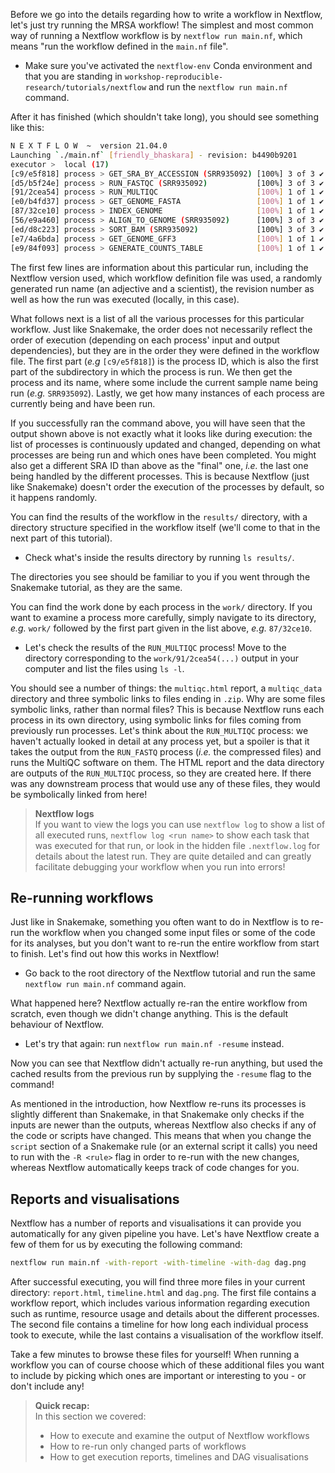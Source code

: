 Before we go into the details regarding how to write a workflow in Nextflow,
let's just try running the MRSA workflow! The simplest and most common way of
running a Nextflow workflow is by `nextflow run main.nf`, which means "run the
workflow defined in the `main.nf` file".

* Make sure you've activated the `nextflow-env` Conda environment and that you
  are standing in `workshop-reproducible-research/tutorials/nextflow` and run
  the `nextflow run main.nf` command.

After it has finished (which shouldn't take long), you should see something
like this:

```bash
N E X T F L O W  ~  version 21.04.0
Launching `./main.nf` [friendly_bhaskara] - revision: b4490b9201
executor >  local (17)
[c9/e5f818] process > GET_SRA_BY_ACCESSION (SRR935092) [100%] 3 of 3 ✔
[d5/b5f24e] process > RUN_FASTQC (SRR935092)           [100%] 3 of 3 ✔
[91/2cea54] process > RUN_MULTIQC                      [100%] 1 of 1 ✔
[e0/b4fd37] process > GET_GENOME_FASTA                 [100%] 1 of 1 ✔
[87/32ce10] process > INDEX_GENOME                     [100%] 1 of 1 ✔
[56/e9a460] process > ALIGN_TO_GENOME (SRR935092)      [100%] 3 of 3 ✔
[ed/d8c223] process > SORT_BAM (SRR935092)             [100%] 3 of 3 ✔
[e7/4a6bda] process > GET_GENOME_GFF3                  [100%] 1 of 1 ✔
[e9/84f093] process > GENERATE_COUNTS_TABLE            [100%] 1 of 1 ✔
```

The first few lines are information about this particular run, including the
Nextflow version used, which workflow definition file was used, a randomly
generated run name (an adjective and a scientist), the revision number as well
as how the run was executed (locally, in this case).

What follows next is a list of all the various processes for this particular
workflow. Just like Snakemake, the order does not necessarily reflect the order
of execution (depending on each process' input and output dependencies), but
they are in the order they were defined in the workflow file. The first part
(*e.g* `[c9/e5f818]`) is the process ID, which is also the first part of the
subdirectory in which the process is run. We then get the process and its name,
where some include the current sample name being run (*e.g.* `SRR935092`).
Lastly, we get how many instances of each process are currently being and have
been run.

If you successfully ran the command above, you will have seen that the output
shown above is not exactly what it looks like during execution: the list of
processes is continuously updated and changed, depending on what processes are
being run and which ones have been completed. You might also get a different SRA
ID than above as the "final" one, *i.e.* the last one being handled by the
different processes. This is because Nextflow (just like Snakemake) doesn't
order the execution of the processes by default, so it happens randomly.

You can find the results of the workflow in the `results/` directory, with a
directory structure specified in the workflow itself (we'll come to that in the
next part of this tutorial).

* Check what's inside the results directory by running `ls results/`.

The directories you see should be familiar to you if you went through the
Snakemake tutorial, as they are the same.

You can find the work done by each process in the `work/` directory. If you want
to examine a process more carefully, simply navigate to its directory, *e.g.*
`work/` followed by the first part given in the list above, *e.g.* `87/32ce10`.

* Let's check the results of the `RUN_MULTIQC` process! Move to the directory
  corresponding to the `work/91/2cea54(...)` output in your computer and list
  the files using `ls -l`.

You should see a number of things: the `multiqc.html` report, a `multiqc_data`
directory and three symbolic links to files ending in `.zip`. Why are some
files symbolic links, rather than normal files? This is because Nextflow runs
each process in its own directory, using symbolic links for files coming from
previously run processes. Let's think about the `RUN_MULTIQC` process: we
haven't actually looked in detail at any process yet, but a spoiler is that it
takes the output from the `RUN_FASTQ` process (*i.e.* the compressed files) and
runs the MultiQC software on them. The HTML report and the data directory are
outputs of the `RUN_MULTIQC` process, so they are created here. If there was
any downstream process that would use any of these files, they would be
symbolically linked from here!

> **Nextflow logs** <br>
> If you want to view the logs you can use  `nextflow log` to show a list of all
> executed runs, `nextflow log <run name>` to show each task that was executed
> for that run, or look in the hidden file `.nextflow.log` for details about the
> latest run. They are quite detailed and can greatly facilitate debugging your
> workflow when you run into errors!

## Re-running workflows

Just like in Snakemake, something you often want to do in Nextflow is to re-run
the workflow when you changed some input files or some of the code for its
analyses, but you don't want to re-run the entire workflow from start to finish.
Let's find out how this works in Nextflow!

* Go back to the root directory of the Nextflow tutorial and run the same
  `nextflow run main.nf` command again.

What happened here? Nextflow actually re-ran the entire workflow from scratch,
even though we didn't change anything. This is the default behaviour of
Nextflow.

* Let's try that again: run `nextflow run main.nf -resume` instead.

Now you can see that Nextflow didn't actually re-run anything, but used the
cached results from the previous run by supplying the `-resume` flag to the
command!

As mentioned in the introduction, how Nextflow re-runs its processes is
slightly different than Snakemake, in that Snakemake only checks if the inputs
are newer than the outputs, whereas Nextflow also checks if any of the code or
scripts have changed. This means that when you change the `script` section of a
Snakemake rule (or an external script it calls) you need to run with the `-R
<rule>` flag in order to re-run with the new changes, whereas Nextflow
automatically keeps track of code changes for you.

## Reports and visualisations

Nextflow has a number of reports and visualisations it can provide you
automatically for any given pipeline you have. Let's have Nextflow create a few
of them for us by executing the following command:

```bash
nextflow run main.nf -with-report -with-timeline -with-dag dag.png
```

After successful executing, you will find three more files in your current
directory: `report.html`, `timeline.html` and `dag.png`. The first file contains
a workflow report, which includes various information regarding execution such
as runtime, resource usage and details about the different processes. The second
file contains a timeline for how long each individual process took to execute,
while the last contains a visualisation of the workflow itself.

Take a few minutes to browse these files for yourself! When running a workflow
you can of course choose which of these additional files you want to include by
picking which ones are important or interesting to you - or don't include any!

> **Quick recap:** <br>
> In this section we covered:
>
> - How to execute and examine the output of Nextflow workflows
> - How to re-run only changed parts of workflows
> - How to get execution reports, timelines and DAG visualisations
